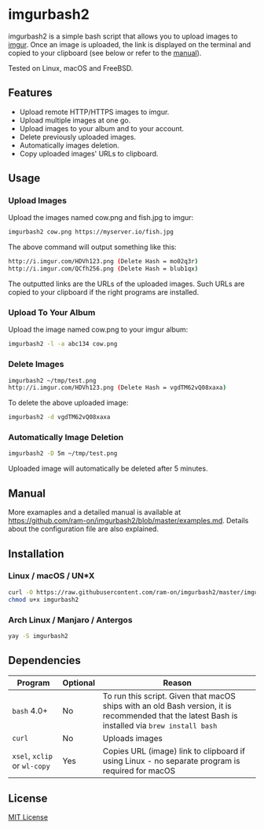 # imgurbash2
imgurbash2 is a simple bash script that allows you to upload images to
[imgur](https://imgur.com/). Once an image is uploaded, the link is displayed on the
terminal and copied to your clipboard (see below or refer to the [manual](https://github.com/ram-on/imgurbash2/blob/master/examples.md)).

Tested on Linux, macOS and FreeBSD.

## Features
* Upload remote HTTP/HTTPS images to imgur.
* Upload multiple images at one go.
* Upload images to your album and to your account.
* Delete previously uploaded images.
* Automatically images deletion.
* Copy uploaded images' URLs to clipboard.

## Usage
### Upload Images

Upload the images named cow.png and fish.jpg to imgur:
```bash
imgurbash2 cow.png https://myserver.io/fish.jpg
```

The above command will output something like this:
```bash
http://i.imgur.com/HDVh123.png (Delete Hash = mo02q3r)
http://i.imgur.com/QCfh256.png (Delete Hash = blub1qx)
```

The outputted links are the URLs of the uploaded images. Such URLs are copied to
your clipboard if the right programs are installed.

### Upload To Your Album

Upload the image named cow.png to your imgur album:
```bash
imgurbash2 -l -a abc134 cow.png
```

### Delete Images
```bash
imgurbash2 ~/tmp/test.png
http://i.imgur.com/HDVh123.png (Delete Hash = vgdTM62vQ08xaxa)
```

To delete the above uploaded image:
```bash
imgurbash2 -d vgdTM62vQ08xaxa
```

### Automatically Image Deletion
```bash
imgurbash2 -D 5m ~/tmp/test.png
```

Uploaded image will automatically be deleted after 5 minutes.


## Manual
More examaples and a detailed manual is available at https://github.com/ram-on/imgurbash2/blob/master/examples.md.
Details about the configuration file are also explained.


## Installation
### Linux / macOS / UN*X
```bash
curl -O https://raw.githubusercontent.com/ram-on/imgurbash2/master/imgurbash2
chmod u+x imgurbash2
```

### Arch Linux / Manjaro / Antergos
```bash
yay -S imgurbash2
```

## Dependencies
| Program                      | Optional | Reason |
| ---------------------------- | -------- | ------------- |
| `bash` 4.0+                  | No       | To run this script.  Given that macOS ships with an old Bash version, it is recommended that the latest Bash is installed via `brew install bash`  |
| `curl`                       | No       | Uploads images  |
| `xsel`, `xclip` or `wl-copy` | Yes      | Copies URL (image) link to clipboard if using Linux - no separate program is required for macOS |


## License
[MIT License](https://raw.githubusercontent.com/ram-on/imgurbash2/master/LICENSE)
